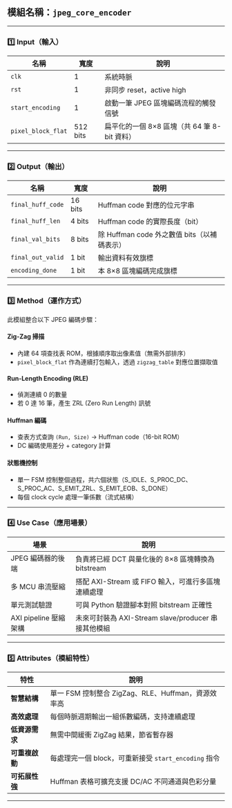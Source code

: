 

##  模組名稱：`jpeg_core_encoder`

---

### 1️⃣ Input（輸入）

| 名稱                 | 寬度       | 說明                             |
| ------------------ | -------- | ------------------------------ |
| `clk`              | 1        | 系統時脈                           |
| `rst`              | 1        | 非同步 reset，active high          |
| `start_encoding`   | 1        | 啟動一筆 JPEG 區塊編碼流程的觸發信號          |
| `pixel_block_flat` | 512 bits | 扁平化的一個 8×8 區塊（共 64 筆 8-bit 資料） |

---

### 2️⃣ Output（輸出）

| 名稱                | 寬度      | 說明                              |
| ----------------- | ------- | ------------------------------- |
| `final_huff_code` | 16 bits | Huffman code 對應的位元字串            |
| `final_huff_len`  | 4 bits  | Huffman code 的實際長度（bit）         |
| `final_val_bits`  | 8 bits  | 除 Huffman code 外之數值 bits（以補碼表示） |
| `final_out_valid` | 1 bit   | 輸出資料有效旗標                        |
| `encoding_done`   | 1 bit   | 本 8×8 區塊編碼完成旗標                  |

---

### 3️⃣ Method（運作方式）

此模組整合以下 JPEG 編碼步驟：

####  Zig-Zag 掃描

* 內建 64 項查找表 ROM，根據順序取出像素值（無需外部排序）
* `pixel_block_flat` 作為連續打包輸入，透過 `zigzag_table` 對應位置擷取值

####  Run-Length Encoding (RLE)

* 偵測連續 0 的數量
* 若 0 達 16 筆，產生 ZRL (Zero Run Length) 訊號

####  Huffman 編碼

* 查表方式查詢 `(Run, Size)` → Huffman code（16-bit ROM）
* DC 編碼使用差分 + category 計算

####  狀態機控制

* 單一 FSM 控制整個過程，共六個狀態（S\_IDLE、S\_PROC\_DC、S\_PROC\_AC、S\_EMIT\_ZRL、S\_EMIT\_EOB、S\_DONE）
* 每個 clock cycle 處理一筆係數（流式結構）

---

### 4️⃣ Use Case（應用場景）

| 場景                   | 說明                                      |
| -------------------- | --------------------------------------- |
|  JPEG 編碼器的後端       | 負責將已經 DCT 與量化後的 8×8 區塊轉換為 bitstream     |
|  多 MCU 串流壓縮        | 搭配 AXI-Stream 或 FIFO 輸入，可進行多區塊連續處理      |
|  單元測試驗證            | 可與 Python 驗證腳本對照 bitstream 正確性          |
|  AXI pipeline 壓縮架構 | 未來可封裝為 AXI-Stream slave/producer 串接其他模組 |

---

### 5️⃣ Attributes（模組特性）

| 特性           | 說明                                     |
| ------------ | -------------------------------------- |
|  **智慧結構**  | 單一 FSM 控制整合 ZigZag、RLE、Huffman，資源效率高   |
|  **高效處理**  | 每個時脈週期輸出一組係數編碼，支持連續處理                  |
|  **低資源需求** | 無需中間緩衝 ZigZag 結果，節省暫存器                 |
|  **可重複啟動** | 每處理完一個 block，可重新接受 `start_encoding` 指令 |
|  **可拓展性強** | Huffman 表格可擴充支援 DC/AC 不同通道與色彩分量        |

---


